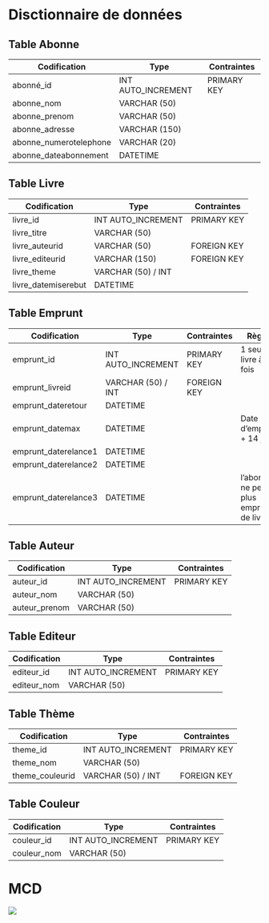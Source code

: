 # Disctionnaire de données

## Table Abonne
Codification | Type | Contraintes
---------|----------| -----------
 abonné_id | INT AUTO_INCREMENT| PRIMARY KEY
 abonne_nom | VARCHAR (50) 
 abonne_prenom | VARCHAR (50)
 abonne_adresse | VARCHAR (150)
 abonne_numerotelephone | VARCHAR (20)
 abonne_dateabonnement | DATETIME


## Table Livre
Codification | Type | Contraintes
---------|----------| -----------
 livre_id | INT AUTO_INCREMENT| PRIMARY KEY
 livre_titre | VARCHAR (50) 
 livre_auteurid | VARCHAR (50) | FOREIGN KEY
 livre_editeurid | VARCHAR (150) | FOREIGN KEY
 livre_theme | VARCHAR (50) / INT
 livre_datemiserebut | DATETIME


## Table Emprunt
 Codification | Type | Contraintes | Règles
---------|----------| -----------|----------
 emprunt_id | INT AUTO_INCREMENT| PRIMARY KEY | 1 seul livre à la fois
 emprunt_livreid | VARCHAR (50) / INT | FOREIGN KEY
 emprunt_dateretour | DATETIME
 emprunt_datemax | DATETIME | | Date d’emprunt + 14 jours
 emprunt_daterelance1 | DATETIME
 emprunt_daterelance2 | DATETIME
 emprunt_daterelance3 | DATETIME | | l’abonné ne peut plus emprunter de livres


## Table Auteur
Codification | Type | Contraintes
---------|----------| -----------
 auteur_id | INT AUTO_INCREMENT| PRIMARY KEY
 auteur_nom | VARCHAR (50) 
 auteur_prenom | VARCHAR (50) 


## Table Editeur
Codification | Type | Contraintes
---------|----------| -----------
 editeur_id | INT AUTO_INCREMENT| PRIMARY KEY
 editeur_nom | VARCHAR (50) 


## Table Thème
Codification | Type | Contraintes
---------|----------| -----------
 theme_id | INT AUTO_INCREMENT| PRIMARY KEY
 theme_nom | VARCHAR (50) 
 theme_couleurid | VARCHAR (50) / INT | FOREIGN KEY


## Table Couleur
Codification | Type | Contraintes
---------|----------| -----------
 couleur_id | INT AUTO_INCREMENT| PRIMARY KEY
 couleur_nom | VARCHAR (50) 


# MCD

<img src="MCD Ex1.jpg">